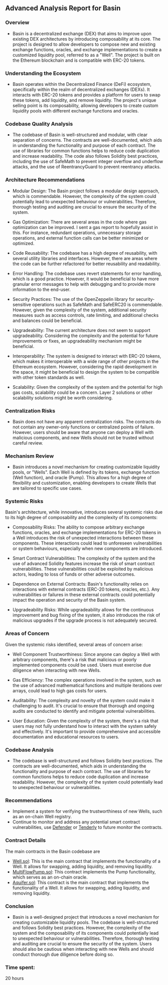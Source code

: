 ## Advanced Analysis Report for Basin
### Overview 
- Basin is a decentralized exchange (DEX) that aims to improve upon existing DEX architectures by introducing composability at its core. The project is designed to allow developers to compose new and existing exchange functions, oracles, and exchange implementations to create a customized liquidity pool, referred to as a "Well". The project is built on the Ethereum blockchain and is compatible with ERC-20 tokens.

### Understanding the Ecosystem
- Basin operates within the Decentralized Finance (DeFi) ecosystem, specifically within the realm of decentralized exchanges (DEXs). It interacts with ERC-20 tokens and provides a platform for users to swap these tokens, add liquidity, and remove liquidity. The project's unique selling point is its composability, allowing developers to create custom liquidity pools with different exchange functions and oracles.

### Codebase Quality Analysis
- The codebase of Basin is well-structured and modular, with clear separation of concerns. The contracts are well-documented, which aids in understanding the functionality and purpose of each contract. The use of libraries for common functions helps to reduce code duplication and increase readability. The code also follows Solidity best practices, including the use of SafeMath to prevent integer overflow and underflow attacks, and the use of ReentrancyGuard to prevent reentrancy attacks.

### Architecture Recommendations
- Modular Design: The Basin project follows a modular design approach, which is commendable. However, the complexity of the system could potentially lead to unexpected behaviour or vulnerabilities. Therefore, thorough testing and auditing are crucial to ensure the security of the system.

- Gas Optimization: There are several areas in the code where gas optimization can be improved. I sent a gas report to hopefully assist in this. For instance, redundant operations, unnecessary storage operations, and external function calls can be better minimized or optimized.

- Code Reusability: The codebase has a high degree of reusability, with several utility libraries and interfaces. However, there are areas where the code can be further refactored for better reusability and readability.

- Error Handling: The codebase uses revert statements for error handling, which is a good practice. However, it would be beneficial to have more granular error messages to help with debugging and to provide more information to the end-user.

- Security Practices: The use of the OpenZeppelin library for security-sensitive operations such as SafeMath and SafeERC20 is commendable. However, given the complexity of the system, additional security measures such as access controls, rate limiting, and additional checks and balances could be beneficial.

- Upgradeability: The current architecture does not seem to support upgradeability. Considering the complexity and the potential for future improvements or fixes, an upgradeability mechanism might be beneficial.

- Interoperability: The system is designed to interact with ERC-20 tokens, which makes it interoperable with a wide range of other projects in the Ethereum ecosystem. However, considering the rapid development in the space, it might be beneficial to design the system to be compatible with other token standards as well.

- Scalability: Given the complexity of the system and the potential for high gas costs, scalability could be a concern. Layer 2 solutions or other scalability solutions might be worth considering.

### Centralization Risks
- Basin does not have any apparent centralization risks. The contracts do not contain any owner-only functions or centralized points of failure. However, users should be aware that anyone can deploy a Well with malicious components, and new Wells should not be trusted without careful review.

### Mechanism Review 
- Basin introduces a novel mechanism for creating customizable liquidity pools, or "Wells". Each Well is defined by its tokens, exchange function (Well function), and oracle (Pump). This allows for a high degree of flexibility and customization, enabling developers to create Wells that are tailored to specific use cases.

### Systemic Risks
Basin's architecture, while innovative, introduces several systemic risks due to its high degree of composability and the complexity of its components:

- Composability Risks: The ability to compose arbitrary exchange functions, oracles, and exchange implementations for ERC-20 tokens in a Well introduces the risk of unexpected interactions between these components. These interactions could lead to unforeseen vulnerabilities or system behaviours, especially when new components are introduced.

- Smart Contract Vulnerabilities: The complexity of the system and the use of advanced Solidity features increase the risk of smart contract vulnerabilities. These vulnerabilities could be exploited by malicious actors, leading to loss of funds or other adverse outcomes.

- Dependence on External Contracts: Basin's functionality relies on interactions with external contracts (ERC-20 tokens, oracles, etc.). Any vulnerabilities or failures in these external contracts could potentially impact the operation and security of the Basin system.

- Upgradeability Risks: While upgradeability allows for the continuous improvement and bug fixing of the system, it also introduces the risk of malicious upgrades if the upgrade process is not adequately secured.

### Areas of Concern
Given the systemic risks identified, several areas of concern arise:

- Well Component Trustworthiness: Since anyone can deploy a Well with arbitrary components, there's a risk that malicious or poorly implemented components could be used. Users must exercise due diligence when interacting with new Wells.

- Gas Efficiency: The complex operations involved in the system, such as the use of advanced mathematical functions and multiple iterations over arrays, could lead to high gas costs for users.

- Auditability: The complexity and novelty of the system could make it challenging to audit. It's crucial to ensure that thorough and ongoing audits are conducted to identify and mitigate potential vulnerabilities.

- User Education: Given the complexity of the system, there's a risk that users may not fully understand how to interact with the system safely and effectively. It's important to provide comprehensive and accessible documentation and educational resources to users.

### Codebase Analysis
- The codebase is well-structured and follows Solidity best practices. The contracts are well-documented, which aids in understanding the functionality and purpose of each contract. The use of libraries for common functions helps to reduce code duplication and increase readability. However, the complexity of the system could potentially lead to unexpected behaviour or vulnerabilities.

### Recommendations
- Implement a system for verifying the trustworthiness of new Wells, such as an on-chain Well registry.
- Continue to monitor and address any potential smart contract vulnerabilities, use [Defender](https://defender.openzeppelin.com/) or [Tenderly](https://dashboard.tenderly.co/) to future monitor the contracts. 
### Contract Details
The main contracts in the Basin codebase are
- [Well.sol](https://github.com/code-423n4/2023-07-basin/blob/main/src/Well.sol): This is the main contract that implements the functionality of a Well. It allows for swapping, adding liquidity, and removing liquidity.
- [MultiFlowPump.sol](https://github.com/code-423n4/2023-07-basin/blob/main/src/pumps/MultiFlowPump.sol): This contract implements the Pump functionality, which serves as an on-chain oracle.
- [Aquifer.sol](https://github.com/code-423n4/2023-07-basin/blob/main/src/Aquifer.sol): This contract is the main contract that implements the functionality of a Well. It allows for swapping, adding liquidity, and removing liquidity.
### Conclusion
- Basin is a well-designed project that introduces a novel mechanism for creating customizable liquidity pools. The codebase is well-structured and follows Solidity best practices. However, the complexity of the system and the composability of its components could potentially lead to unexpected behaviour or vulnerabilities. Therefore, thorough testing and auditing are crucial to ensure the security of the system. Users should also be cautious when interacting with new Wells and should conduct thorough due diligence before doing so.

### Time spent:
20 hours